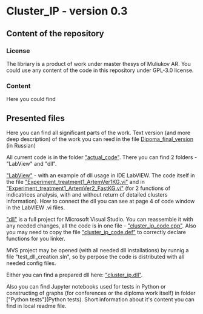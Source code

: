 # Cluster_IP - version 0.3

## Content of the repository

### License
The libriary is a product of work under master thesys of Muliukov AR. You could use any content of the code in this repository under GPL-3.0 license.

### Content

Here you could find

## Presented files

Here you can find all significant parts of the work. Text version (and more deep description) of the work you can reed in the file [Dipoma_final_version](Diploma_final_version.pdf) (in Russian)

All current code is in the folder ["actual_code"](actual_code). There you can find 2 folders - "LabView" and "dll". 

["LabView"](actual_code/LabView) - with an example of dll usage in IDE LabVIEW. 
The code itself in the file ["Experiment_treatment1_ArtemVer1KG.vi"](actual_code/LabView/Experiment_treatment1_ArtemVer1KG.vi) and in  ["Experiment_treatment1_ArtemVer2_FastKG.vi"](actual_code/LabView/Experiment_treatment1_ArtemVer2_FastKG.vi) (for 2 functions of indicatrices analysis, with and without return of detailed clusters information).
How to connect the dll you can see at page 4 of code window in the LabVIEW .vi files.

["dll"](actual_code/dll) is a full project for Microsoft Visual Studio. You can reassemble it with any needed changes, all the code is in one file - ["cluster_ip_code.cpp"](NSU_Diplom_Clustering/actual_code/dll/test_dll_creation/cluster_ip_code.cpp). Also you may need to copy the file  ["cluster_ip_code.def"](NSU_Diplom_Clustering/actual_code/dll/test_dll_creation/cluster_ip_code.def) to correctly declare functions for you linker.

MVS project may be opened (with all needed dll installations) by runnig a file "test_dll_creation.sln", so by perpose the code is distributed with all needed config files.

Either you can find a prepared dll here: ["cluster_ip.dll"](NSU_Diplom_Clustering/actual_code/cluster_ip_dll/x64/Release/cluster_ip.dll).

Also you can find Jupyter notebooks used for tests in Python or constructing of graphs (for conferences or the diploma work itself) in folder ["Python tests"](Python tests). Short information about it's content you can find in local readme file.
